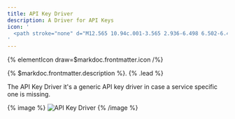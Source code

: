 ```yaml
---
title: API Key Driver
description: A Driver for API Keys
icon: '
  <path stroke="none" d="M12.565 10.94c.001-3.565 2.936-6.498 6.502-6.498s6.501 2.935 6.501 6.501c0 3.567-2.935 6.502-6.501 6.502a6.503 6.503 0 0 1-2.063-.336 1.22 1.22 0 0 0-1.248.293l-1.663 1.666h-1.934c-.669 0-1.22.55-1.22 1.219v1.934l-.097.098H8.908c-.669 0-1.219.55-1.219 1.219v1.934l-.098.097H4.845a.408.408 0 0 1-.407-.406v-2.747l8.166-8.164c.326-.326.44-.811.294-1.249a6.494 6.494 0 0 1-.333-2.062Zm6.502-8.939h-.002c-4.904 0-8.94 4.036-8.94 8.94 0 .705.084 1.408.25 2.093l-8.017 8.017a1.22 1.22 0 0 0-.358.861v3.251a2.845 2.845 0 0 0 2.845 2.844h3.25c.323 0 .634-.129.862-.357l.812-.813a1.22 1.22 0 0 0 .358-.861v-1.22h1.22c.322 0 .632-.128.86-.357l.813-.813a1.22 1.22 0 0 0 .358-.861v-1.22h1.219c.323 0 .633-.128.861-.357l1.515-1.515a8.938 8.938 0 0 0 2.087.247c4.904 0 8.94-4.035 8.94-8.94 0-4.901-4.032-8.935-8.933-8.939Zm.812 9.753c.892 0 1.626-.734 1.626-1.626 0-.892-.734-1.625-1.626-1.625-.891 0-1.625.733-1.625 1.625s.734 1.626 1.625 1.626Z"/>
'
---
```


{% elementIcon draw=$markdoc.frontmatter.icon /%}

{% $markdoc.frontmatter.description %}. {% .lead %}

The API Key Driver it's a generic API key driver in case a service specific one is missing.

{% image %}
![API Key Driver](/next/assets/ytp/auths/driver-api-key.webp)
{% /image %}

